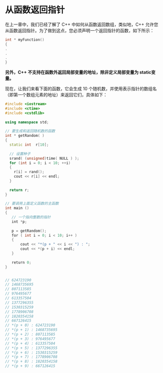 # 从函数返回指针

在上一章中，我们已经了解了 C++ 中如何从函数返回数组，类似地，C++ 允许您从函数返回指针。为了做到这点，您必须声明一个返回指针的函数，如下所示：

```cpp
int * myFunction()
{
.
.
.
}

```

**另外，C++ 不支持在函数外返回局部变量的地址，除非定义局部变量为 static变量。**

现在，让我们来看下面的函数，它会生成 10 个随机数，并使用表示指针的数组名（即第一个数组元素的地址）来返回它们，具体如下：

```cpp
#include <iostream>
#include <ctime>
#include <cstdlib>
 
using namespace std;
 
// 要生成和返回随机数的函数
int * getRandom( )
{
  static int  r[10];
 
  // 设置种子
  srand( (unsigned)time( NULL ) );
  for (int i = 0; i < 10; ++i)
  {
    r[i] = rand();
    cout << r[i] << endl;
  }
 
  return r;
}
 
// 要调用上面定义函数的主函数
int main ()
{
   // 一个指向整数的指针
   int *p;
 
   p = getRandom();
   for ( int i = 0; i < 10; i++ )
   {
       cout << "*(p + " << i << ") : ";
       cout << *(p + i) << endl;
   }
 
   return 0;
}


// 624723190
// 1468735695
// 807113585
// 976495677
// 613357504
// 1377296355
// 1530315259
// 1778906708
// 1820354158
// 667126415
// *(p + 0) : 624723190
// *(p + 1) : 1468735695
// *(p + 2) : 807113585
// *(p + 3) : 976495677
// *(p + 4) : 613357504
// *(p + 5) : 1377296355
// *(p + 6) : 1530315259
// *(p + 7) : 1778906708
// *(p + 8) : 1820354158
// *(p + 9) : 667126415
```
